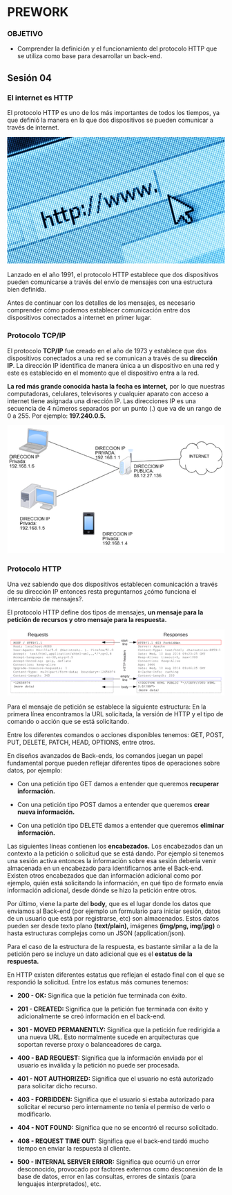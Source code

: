 # PREWORK

### OBJETIVO

* Comprender la definición y el funcionamiento del protocolo HTTP que se utiliza como base para desarrollar un back-end.

## Sesión 04

### **El internet es HTTP**

El protocolo HTTP es uno de los más importantes de todos los tiempos, ya que definió la manera en la que dos dispositivos se pueden comunicar a través de internet.

![Internet](./img/img1.png)

Lanzado en el año 1991, el protocolo HTTP establece que dos dispositivos pueden comunicarse a través del envío de mensajes con una estructura bien definida.

Antes de continuar con los detalles de los mensajes, es necesario comprender cómo podemos establecer comunicación entre dos dispositivos conectados a internet en primer lugar.

### **Protocolo TCP/IP**

El protocolo **TCP/IP** fue creado en el año de 1973 y establece que dos dispositivos conectados a una red se comunican a través de su **dirección IP**. La dirección IP identifica de manera única a un dispositivo en una red y este es establecido en el momento que el dispositivo entra a la red.

**La red más grande conocida hasta la fecha es internet,** por lo que nuestras computadoras, celulares, televisores y cualquier aparato con acceso a internet tiene asignada una dirección IP.
Las direcciones IP es una secuencia de 4 números separados por un punto (.) que va de un rango de 0 a 255. Por ejemplo: **197.240.0.5.**

![Protocolo TCP/IP](./img/img2.png)


### **Protocolo HTTP**

Una vez sabiendo que dos dispositivos establecen comunicación a través de su dirección IP entonces resta preguntarnos ¿cómo funciona el intercambio de mensajes?.

El protocolo HTTP define dos tipos de mensajes, **un mensaje para la petición de recursos y otro mensaje para la respuesta.**

![Protocolo HTTP](./img/img3.png)

Para el mensaje de petición se establece la siguiente estructura:
En la primera línea encontramos la URL solicitada, la versión de HTTP y el tipo de comando o acción que se está solicitando.

Entre los diferentes comandos o acciones disponibles tenemos: GET, POST, PUT, DELETE, PATCH, HEAD, OPTIONS, entre otros.

En diseños avanzados de Back-ends, los comandos juegan un papel fundamental porque pueden reflejar diferentes tipos de operaciones sobre datos, por ejemplo:

* Con una petición tipo GET damos a entender que queremos **recuperar información.**

* Con una petición tipo POST damos a entender que queremos **crear nueva información.**

* Con una petición tipo DELETE damos a entender que queremos **eliminar información.**

Las siguientes líneas contienen los **encabezados.** Los encabezados dan un contexto a la petición o solicitud que se está dando. Por ejemplo si tenemos una sesión activa entonces la información sobre esa sesión debería venir almacenada en un encabezado para identificarnos ante el Back-end. Existen otros encabezados que dan información adicional como por ejemplo, quién está solicitando la información, en qué tipo de formato envía información adicional, desde dónde se hizo la petición entre otros.

Por último, viene la parte del **body,** que es el lugar donde los datos que enviamos al Back-end (por ejemplo un formulario para iniciar sesión, datos de un usuario que está por registrarse, etc) son almacenados. Estos datos pueden ser desde texto plano **(text/plain),** imágenes **(img/png, img/jpg)** o hasta estructuras complejas como un JSON (application/json).

Para el caso de la estructura de la respuesta, es bastante similar a la de la petición pero se incluye un dato adicional que es el **estatus de la respuesta.**

En HTTP existen diferentes estatus que reflejan el estado final con el que se respondió la solicitud. Entre los estatus más comunes tenemos:

* **200 - OK:**  Significa que la petición fue terminada con éxito.

* **201 - CREATED:** Significa que la petición fue terminada con éxito y adicionalmente se creó información en el back-end.

* **301 - MOVED PERMANENTLY:** Significa que la petición fue redirigida a una nueva URL. Esto normalmente sucede en arquitecturas que soportan reverse proxy o balanceadores de carga.

* **400 - BAD REQUEST:** Significa que la información enviada por el usuario es inválida y la petición no puede ser procesada.

* **401 - NOT AUTHORIZED:** Significa que el usuario no está autorizado para solicitar dicho recurso.

* **403 - FORBIDDEN:** Significa que el usuario si estaba autorizado para solicitar el recurso pero internamente no tenía el permiso de verlo o modificarlo.

* **404 - NOT FOUND:** Significa que no se encontró el recurso solicitado.

* **408 - REQUEST TIME OUT:** Significa que el back-end tardó mucho tiempo en enviar la respuesta al cliente.

* **500 - INTERNAL SERVER ERROR:** Significa que ocurrió un error desconocido, provocado por factores externos como desconexión de la base de datos, error en las consultas, errores de sintaxis (para lenguajes interpretados), etc.
